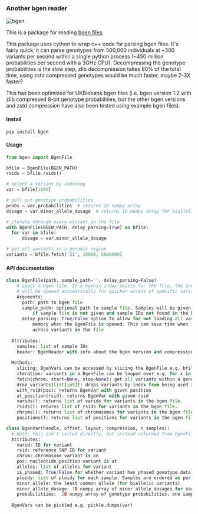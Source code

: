 ### Another bgen reader
![bgen](https://github.com/jeremymcrae/bgen/workflows/bgen/badge.svg)

This is a package for reading [bgen files](https://www.well.ox.ac.uk/~gav/bgen_format).

This package uses cython to wrap c++ code for parsing bgen files. It's fairly
quick, it can parse genotypes from 500,000 individuals at ~300 variants per
second within a single python process (~450 million probabilities per second
with a 3GHz CPU). Decompressing the genotype probabilities is the slow step,
zlib decompression takes 80% of the total time, using zstd compressed genotypes
would be much faster, maybe 2-3X faster?

This has been optimized for UKBiobank bgen files (i.e. bgen version 1.2 with
zlib compressed 8-bit genotype probabilities, but the other bgen versions and
zstd compression have also been tested using example bgen files).

#### Install
`pip install bgen`

#### Usage
```python
from bgen import BgenFile

bfile = BgenFile(BGEN_PATH)
rsids = bfile.rsids()

# select a variant by indexing
var = bfile[1000]

# pull out genotype probabilities
probs = var.probabilities  # returns 2D numpy array
dosage = var.minor_allele_dosage  # returns 1D numpy array for biallelic variant

# iterate through every variant in the file
with BgenFile(BGEN_PATH, delay_parsing=True) as bfile:
  for var in bfile:
      dosage = var.minor_allele_dosage

# get all variants in a genomic region
variants = bfile.fetch('21', 10000, 5000000)
```

#### API documentation

``` py
class BgenFile(path, sample_path='', delay_parsing=False)
    # opens a bgen file. If a bgenix index exists for the file, the index file
    # will be opened automatically for quicker access of specific variants.
    Arguments:
      path: path to bgen file
      sample_path: optional path to sample file. Samples will be given integer IDs
          if sample file is not given and sample IDs not found in the bgen file
      delay_parsing: True/False option to allow for not loading all variants into
          memory when the BgenFile is opened. This can save time when iterating
          across variants in the file
  
  Attributes:
    samples: list of sample IDs
    header: BgenHeader with info about the bgen version and compression.
  
  Methods:
    slicing: BgenVars can be accessed by slicing the BgenFile e.g. bfile[1000]
    iteration: variants in a BgenFile can be looped over e.g. for x in bfile: print(x)
    fetch(chrom, start=None, stop=None): get all variants within a genomic region
    drop_variants(list[int]): drops variants by index from being used in analyses
    with_rsid(pos): returns BgenVar with given position
    at_position(rsid): returns BgenVar with given rsid
    varids(): returns list of varids for variants in the bgen file.
    rsids(): returns list of rsids for variants in the bgen file.
    chroms(): returns list of chromosomes for variants in the bgen file.
    positions(): returns list of positions for variants in the bgen file.

class BgenVar(handle, offset, layout, compression, n_samples):
  # Note: this isn't called directly, but instead returned from BgenFile methods
  Attributes:
    varid: ID for variant
    rsid: reference SNP ID for variant
    chrom: chromosome variant is on
    pos: nucleotide position variant is at
    alleles: list of alleles for variant
    is_phased: True/False for whether variant has phased genotype data
    ploidy: list of ploidy for each sample. Samples are ordered as per BgenFile.samples
    minor_allele: the least common allele (for biallelic variants)
    minor_allele_dosage: 1D numpy array of minor allele dosages for each sample
    probabilitiies:  2D numpy array of genotype probabilities, one sample per row
  
  BgenVars can be pickled e.g. pickle.dumps(var)
```
